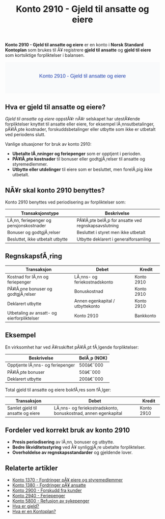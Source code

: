 ﻿---
title: "Konto 2910 - Gjeld til ansatte og eiere"
meta_title: "2910-gjeld-til-ansatte-og-eiere"
meta_description: '**Konto 2910 - Gjeld til ansatte og eiere** er en konto i **Norsk Standard Kontoplan** som brukes til Ã¥ registrere **gjeld til ansatte** og **gjeld til eiere**...'
slug: 2910-gjeld-til-ansatte-og-eiere
type: blog
layout: pages/single
---

**Konto 2910 - Gjeld til ansatte og eiere** er en konto i **Norsk Standard Kontoplan** som brukes til Ã¥ registrere **gjeld til ansatte** og **gjeld til eiere** som kortsiktige forpliktelser i balansen.

![Illustrasjon av konto 2910 Gjeld til ansatte og eiere](2910-gjeld-til-ansatte-og-eiere-image.svg)

## Hva er gjeld til ansatte og eiere?

*Gjeld til ansatte og eiere* oppstÃ¥r nÃ¥r selskapet har utestÃ¥ende forpliktelser knyttet til ansatte eller eiere, for eksempel lÃ¸nnsutbetalinger, pÃ¥lÃ¸pte kostnader, forskuddsbetalinger eller utbytte som ikke er utbetalt ved periodens slutt.

Vanlige situasjoner for bruk av konto 2910:

* **Ubetalte lÃ¸nninger og feriepenger** som er opptjent i perioden.
* **PÃ¥lÃ¸pte kostnader** til bonuser eller godtgjÃ¸relser til ansatte og styremedlemmer.
* **Utbytte eller utdelinger** til eiere som er besluttet, men forelÃ¸pig ikke utbetalt.

## NÃ¥r skal konto 2910 benyttes?

Konto 2910 benyttes ved periodisering av forpliktelser som:

| Transaksjonstype                                   | Beskrivelse                                       |
|----------------------------------------------------|---------------------------------------------------|
| LÃ¸nn, feriepenger og pensjonskostnader             | PÃ¥lÃ¸pte belÃ¸p for ansatte ved regnskapsavslutning  |
| Bonuser og godtgjÃ¸relser                            | Besluttet i styret men ikke utbetalt               |
| Besluttet, ikke utbetalt utbytte                    | Utbytte deklarert i generalforsamling              |


## RegnskapsfÃ¸ring

| Transaksjon                                   | Debet                                    | Kredit                  |
|-----------------------------------------------|------------------------------------------|-------------------------|
| Kostnad for lÃ¸nn og feriepenger               | LÃ¸nns- og feriekostnadskonto             | Konto 2910              |
| PÃ¥lÃ¸pne bonuser og godtgjÃ¸relser              | Bonuskostnad                             | Konto 2910              |
| Deklarert utbytte                             | Annen egenkapital / utbyttekonto         | Konto 2910              |
| Utbetaling av ansatt- og eierforpliktelser     | Konto 2910                               | Bankkonto               |


## Eksempel

En virksomhet har ved Ã¥rsskiftet pÃ¥lÃ¸pt fÃ¸lgende forpliktelser:

| Beskrivelse                       | BelÃ¸p (NOK) |
|-----------------------------------|-------------|
| Opptjente lÃ¸nns- og feriepenger    | 500â€¯000     |
| PÃ¥lÃ¸pte bonuser                   | 50â€¯000      |
| Deklarert utbytte                  | 200â€¯000     |


Total gjeld til ansatte og eiere bokfÃ¸res som fÃ¸lger:

| Transaksjon                       | Debet                                                        | Kredit     |
|-----------------------------------|--------------------------------------------------------------|------------|
| Samlet gjeld til ansatte og eiere | LÃ¸nns- og feriekostnadskonto, bonuskostnad, annen egenkapital | Konto 2910 |


## Fordeler ved korrekt bruk av konto 2910

* **Presis periodisering** av lÃ¸nn, bonuser og utbytte.
* **Bedre likviditetsstyring** ved Ã¥ synliggjÃ¸re ubetalte forpliktelser.
* **Overholdelse av regnskapsstandarder** og gjeldende lover.

## Relaterte artikler

* [Konto 1370 - Fordringer pÃ¥ eiere og styremedlemmer](/blogs/kontoplan/1370-fordringer-pa-eiere-og-styremedlemmer "Konto 1370 - Fordringer pÃ¥ eiere og styremedlemmer")
* [Konto 1380 - Fordringer pÃ¥ ansatte](/blogs/kontoplan/1380-fordringer-pa-ansatte "Konto 1380 - Fordringer pÃ¥ ansatte")
* [Konto 2900 - Forskudd fra kunder](/blogs/kontoplan/2900-forskudd-fra-kunder "Konto 2900 - Forskudd fra kunder")
* [Konto 2940 - Feriepenger](/blogs/kontoplan/2940-feriepenger "Konto 2940 - Feriepenger")
* [Konto 5800 - Refusjon av sykepenger](/blogs/kontoplan/5800-refusjon-av-sykepenger "Konto 5800 - Refusjon av sykepenger")
* [Hva er gjeld?](/blogs/regnskap/hva-er-gjeld "Hva er Gjeld? Komplett Guide til Gjeld i Regnskap og Balanse")
* [Hva er en Kontoplan?](/blogs/regnskap/hva-er-kontoplan "Hva er en Kontoplan? Komplett Guide til Kontoplaner i Norsk Regnskap")

